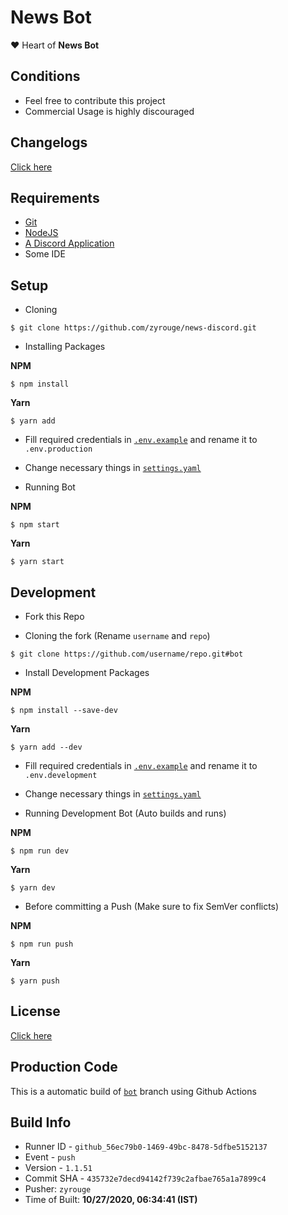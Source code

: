 # News Bot

❤️ Heart of **News Bot**

## Conditions

-   Feel free to contribute this project
-   Commercial Usage is highly discouraged

## Changelogs

[Click here](changelogs.md)

## Requirements

-   [Git](https://git-scm.com/downloads)
-   [NodeJS](https://nodejs.org/en/download/)
-   [A Discord Application](https://discord.com/developers/applications)
-   Some IDE

## Setup

-   Cloning

```console
$ git clone https://github.com/zyrouge/news-discord.git
```

-   Installing Packages

**NPM**

```console
$ npm install
```

**Yarn**

```console
$ yarn add
```

-   Fill required credentials in [`.env.example`](.env.example) and rename it to `.env.production`

-   Change necessary things in [`settings.yaml`](settings.yaml)

-   Running Bot

**NPM**

```console
$ npm start
```

**Yarn**

```console
$ yarn start
```

## Development

-   Fork this Repo

-   Cloning the fork (Rename `username` and `repo`)

```console
$ git clone https://github.com/username/repo.git#bot
```

-   Install Development Packages

**NPM**

```console
$ npm install --save-dev
```

**Yarn**

```console
$ yarn add --dev
```

-   Fill required credentials in [`.env.example`](.env.example) and rename it to `.env.development`

-   Change necessary things in [`settings.yaml`](settings.yaml)

-   Running Development Bot (Auto builds and runs)

**NPM**

```console
$ npm run dev
```

**Yarn**

```console
$ yarn dev
```

-   Before committing a Push (Make sure to fix SemVer conflicts)

**NPM**

```console
$ npm run push
```

**Yarn**

```console
$ yarn push
```

## License

[Click here](LICENSE)


## Production Code
This is a automatic build of [`bot`](https://github.com/zyrouge/news-discord/tree/bot) branch using Github Actions
## Build Info
* Runner ID - `github_56ec79b0-1469-49bc-8478-5dfbe5152137`
* Event - `push`
* Version - `1.1.51`
* Commit SHA - `435732e7decd94142f739c2afbae765a1a7899c4`
* Pusher: `zyrouge`
* Time of Built: **10/27/2020, 06:34:41 (IST)**